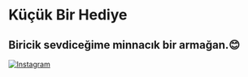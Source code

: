 # Küçük Bir Hediye

## Biricik sevdiceğime minnacık bir armağan.😊

[![Instagram](https://img.shields.io/badge/Instagram-%23E4405F.svg?&style=flat-square&logo=instagram&logoColor=white)](https://www.instagram.com/thevtk/)
